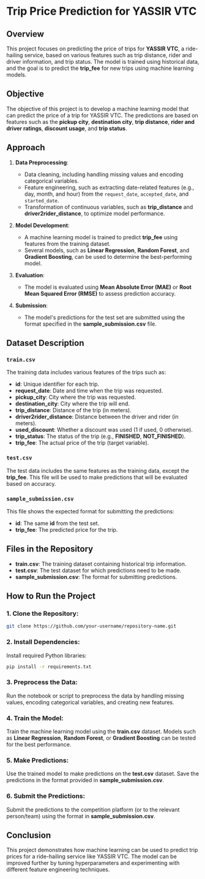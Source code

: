 
# Trip Price Prediction for YASSIR VTC

## Overview
This project focuses on predicting the price of trips for **YASSIR VTC**, a ride-hailing service, based on various features such as trip distance, rider and driver information, and trip status. The model is trained using historical data, and the goal is to predict the **trip_fee** for new trips using machine learning models.

## Objective
The objective of this project is to develop a machine learning model that can predict the price of a trip for YASSIR VTC. The predictions are based on features such as the **pickup city**, **destination city**, **trip distance**, **rider and driver ratings**, **discount usage**, and **trip status**.

## Approach

1. **Data Preprocessing**:
   - Data cleaning, including handling missing values and encoding categorical variables.
   - Feature engineering, such as extracting date-related features (e.g., day, month, and hour) from the `request_date`, `accepted_date`, and `started_date`.
   - Transformation of continuous variables, such as **trip_distance** and **driver2rider_distance**, to optimize model performance.

2. **Model Development**:
   - A machine learning model is trained to predict **trip_fee** using features from the training dataset.
   - Several models, such as **Linear Regression**, **Random Forest**, and **Gradient Boosting**, can be used to determine the best-performing model.

3. **Evaluation**:
   - The model is evaluated using **Mean Absolute Error (MAE)** or **Root Mean Squared Error (RMSE)** to assess prediction accuracy.

4. **Submission**:
   - The model's predictions for the test set are submitted using the format specified in the **sample_submission.csv** file.

## Dataset Description

### `train.csv`
The training data includes various features of the trips such as:
- **id**: Unique identifier for each trip.
- **request_date**: Date and time when the trip was requested.
- **pickup_city**: City where the trip was requested.
- **destination_city**: City where the trip will end.
- **trip_distance**: Distance of the trip (in meters).
- **driver2rider_distance**: Distance between the driver and rider (in meters).
- **used_discount**: Whether a discount was used (1 if used, 0 otherwise).
- **trip_status**: The status of the trip (e.g., **FINISHED**, **NOT_FINISHED**).
- **trip_fee**: The actual price of the trip (target variable).

### `test.csv`
The test data includes the same features as the training data, except the **trip_fee**. This file will be used to make predictions that will be evaluated based on accuracy.

### `sample_submission.csv`
This file shows the expected format for submitting the predictions:
- **id**: The same **id** from the test set.
- **trip_fee**: The predicted price for the trip.

## Files in the Repository
- **train.csv**: The training dataset containing historical trip information.
- **test.csv**: The test dataset for which predictions need to be made.
- **sample_submission.csv**: The format for submitting predictions.

## How to Run the Project

### 1. Clone the Repository:
```bash
git clone https://github.com/your-username/repository-name.git
```

### 2. Install Dependencies:
Install required Python libraries:
```bash
pip install -r requirements.txt
```

### 3. Preprocess the Data:
Run the notebook or script to preprocess the data by handling missing values, encoding categorical variables, and creating new features.

### 4. Train the Model:
Train the machine learning model using the **train.csv** dataset. Models such as **Linear Regression**, **Random Forest**, or **Gradient Boosting** can be tested for the best performance.

### 5. Make Predictions:
Use the trained model to make predictions on the **test.csv** dataset. Save the predictions in the format provided in **sample_submission.csv**.

### 6. Submit the Predictions:
Submit the predictions to the competition platform (or to the relevant person/team) using the format in **sample_submission.csv**.

## Conclusion
This project demonstrates how machine learning can be used to predict trip prices for a ride-hailing service like YASSIR VTC. The model can be improved further by tuning hyperparameters and experimenting with different feature engineering techniques.

